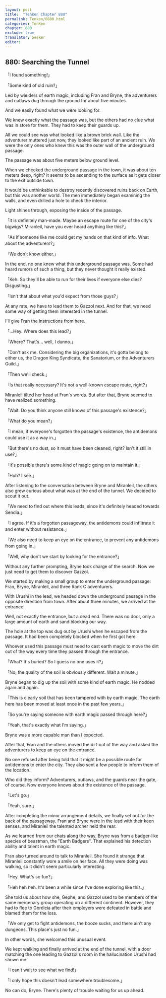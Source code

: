 ```yaml
---
layout: post
title:  "TenKen Chapter 880"
permalink: Tenken/0880.html
categories: TenKen
chapter: 880
exclude: true
translator: Seeker
editor: 
---
```

<h2>880: Searching the Tunnel</h2>

「I found something!」

「Some kind of old ruin?」

Led by wielders of earth magic, including Fran and Bryne, the adventurers and outlaws dug through the ground for about five minutes.

And we easily found what we were looking for.

We knew exactly what the passage was, but the others had no clue what was in store for them. They had to keep their guards up.

All we could see was what looked like a brown brick wall. Like the adventurer muttered just now, they looked like part of an ancient ruin. We were the only ones who knew this was the outer wall of the underground passage.

The passage was about five meters below ground level.

When we checked the underground passage in the town, it was about ten meters deep, right? It seems to be ascending to the surface as it gets closer to the exit outside town.

It would be unthinkable to destroy recently discovered ruins back on Earth, but this was another world. The men immediately began examining the walls, and even drilled a hole to check the interior.

Light shines through, exposing the inside of the passage.

「It is definitely man-made. Maybe an escape route for one of the city's bigwigs? Miranleil, have you ever heard anything like this?」

「As if someone like me could get my hands on that kind of info. What about the adventurers?」

「We don't know either.」

In the end, no one knew what this underground passage was. Some had heard rumors of such a thing, but they never thought it really existed.

「Keh. So they'll be able to run for their lives if everyone else dies? Disgusting.」

「Isn't that about what you'd expect from those guys?」

At any rate, we have to lead them to Gazzol next. And for that, we need some way of getting them interested in the tunnel.

I'll give Fran the instructions from here.

「...Hey. Where does this lead?」

「Where? That's... well, I dunno.」

「Don't ask me. Considering the big organizations, it's gotta belong to either us, the Dragon King Syndicate, the Sanatorium, or the Adventurers Guild.」

「Then we'll check.」

「Is that really necessary? It's not a well-known escape route, right?」

Miranleil tilted her head at Fran's words. But after that, Bryne seemed to have realized something.

「Wait. Do you think anyone still knows of this passage's existence?」

「What do you mean?」

「I mean, if everyone's forgotten the passage's existence, the antidemons could use it as a way in.」

「But there's no dust, so it must have been cleaned, right? Isn't it still in use?」

「It's possible there's some kind of magic going on to maintain it.」

「Huh? I see.」

After listening to the conversation between Bryne and Miranleil, the others also grew curious about what was at the end of the tunnel. We decided to scout it out.

「We need to find out where this leads, since it's definitely headed towards Sendia.」

「I agree. If it's a forgotten passageway, the antidemons could infiltrate it and enter without resistance.」

「We also need to keep an eye on the entrance, to prevent any antidemons from going in.」

「Well, why don't we start by looking for the entrance?」

Without any further prompting, Bryne took charge of the search. Now we just need to get them to discover Gazzol.

We started by making a small group to enter the underground passage: Fran, Bryne, Miranleil, and three Rank C adventurers.

With Urushi in the lead, we headed down the underground passage in the opposite direction from town. After about three minutes, we arrived at the entrance.

Well, not exactly the entrance, but a dead end. There was no door, only a large amount of earth and sand blocking our way.

The hole at the top was dug out by Urushi when he escaped from the passage. It had been completely blocked when he first got here.

Whoever used this passage must need to cast earth magic to move the dirt out of the way every time they passed through the entrance.

「What? It's buried? So I guess no one uses it?」

「No, the quality of the soil is obviously different. Wait a minute.」

Bryne began to dig up the soil with some kind of earth magic. He nodded again and again.

「This is clearly soil that has been tampered with by earth magic. The earth here has been moved at least once in the past few years.」

「So you're saying someone with earth magic passed through here?」

「Yeah, that's exactly what I'm saying.」

Bryne was a more capable man than I expected.

After that, Fran and the others moved the dirt out of the way and asked the adventurers to keep an eye on the entrance.

No one refused after being told that it might be a possible route for antidemons to enter the city. They also sent a few people to inform them of the location.

Who did they inform? Adventurers, outlaws, and the guards near the gate, of course. Now everyone knows about the existence of the passage.

「Let's go.」

「Yeah, sure.」

After completing the minor arrangement details, we finally set out for the back of the passageway. Fran and Bryne were in the lead with their keen senses, and Miranleil the talented archer held the rear.

As we learned from our chats along the way, Bryne was from a badger-like species of beastman, the "Earth Badgers". That explained his detection ability and talent in earth magic.

Fran also turned around to talk to Miranleil. She found it strange that Miranleil constantly wore a smile on her face. All they were doing was walking, so it didn't seem particularly interesting.

「Hey. What's so fun?」

「Heh heh heh. It's been a while since I've done exploring like this.」

She told us about how she, Gephe, and Gazzol used to be members of the same mercenary group operating on a different continent. However, they had to flee to Gordicia after their employers were defeated in battle and blamed them for the loss.

「We only get to fight antidemons, the booze sucks, and there ain't any dungeons. This place's just no fun.」

In other words, she welcomed this unusual event.

We kept walking and finally arrived at the end of the tunnel, with a door matching the one leading to Gazzol's room in the hallucination Urushi had shown me.

「I can't wait to see what we find!」

「I only hope this doesn't lead somewhere troublesome.」

No can do, Bryne. There's plenty of trouble waiting for us up ahead.



